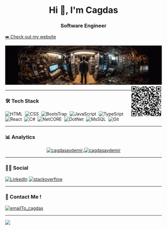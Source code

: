 <h1 align="center">Hi 👋, I'm Cagdas</h1>
<h3 align="center">Software Engineer</h3>

<p><a target="_blank" href="https://www.cagdasaydemir.com">➡️ Check out my website</a></p>

<div> 
<div align="center" > 
<img alt="header" src="https://github.com/cagdasaydemir/cagdasaydemir/blob/main/img/cagdas_An_artistic_image_of_a_person_standing_in_front_of_a_wal_96b0e9de-60f3-4d02-8557-ce8d6490d713.png" />
</div>
<img align="right" height="100px" src="https://github.com/cagdasaydemir/cagdasAydemir/blob/main/cagdas-lin-qr.jpg" alt="cagdasaydemir linkedinQR">
</div>

<hr class="dotted">

### 🛠 Tech Stack
![HTML](https://img.shields.io/badge/-HTML-05122A?style=for-the-badge&logo=HTML5&logoColor=E34F26)&nbsp;
![CSS](https://img.shields.io/badge/-CSS-05122A?style=for-the-badge&logo=CSS3&logoColor=239120)&nbsp;
![BootsTrap](https://img.shields.io/badge/-Bootstrap-05122A?style=for-the-badge&logo=bootstrap)&nbsp;
![JavaScript](https://img.shields.io/badge/-JAVASCRIPT-05122A?style=for-the-badge&logo=javascript)&nbsp;
![TypeSript](https://img.shields.io/badge/-TYPESCRIPT-05122A?style=for-the-badge&logo=typescript)&nbsp;
![React](https://img.shields.io/badge/-REACT-05122A?style=for-the-badge&logo=react)&nbsp;
![C#](https://img.shields.io/badge/-CSHARP-05122A?style=for-the-badge&logo=csharp)&nbsp;
![NetCORE](https://img.shields.io/badge/-.NetCore-05122A?style=for-the-badge&logo=dotnet)&nbsp;
![DotNet](https://img.shields.io/badge/-MVC,WEBAPI-05122A?style=for-the-badge&logo=dotnet)&nbsp;
![MsSQL](https://img.shields.io/badge/-MSSQL-05122A?style=for-the-badge&logo=microsoftsqlserver)&nbsp;
![Git](https://img.shields.io/badge/-Git-05122A?style=for-the-badge&logo=git)&nbsp;



<hr class="dotted">

### 📊 Analytics
<p align="center">
<a href="https://github.com/cagdasaydemir">
  <img height="150" align="center" src="https://github-readme-stats.vercel.app/api?username=cagdasaydemir&show_icons=true&locale=en&&theme=tokyonight&include_all_commits=true&count_private=true" alt="cagdasaydemir"/>
  <img height="150" align="center" src="https://github-readme-stats.vercel.app/api/top-langs?username=cagdasaydemir&show_icons=true&locale=en&layout=compact&langs_count=7&theme=tokyonight" alt="cagdasaydemir"/>
</a>
</p>

<hr class="dotted">

### 🤝🏻 Social
<a href="https://www.linkedin.com/in/cagdasaydemir/" target="blank"><img align="center" src="https://img.shields.io/badge/LinkedIn-0077B5?style=for-the-badge&logo=linkedin&logoColor=white" alt="LinkedIn" /></a>
<a href="https://stackoverflow.com/users/19403181/cjsv0" target="blank"><img align="center" src="https://img.shields.io/badge/Stack_Overflow-FE7A16?style=for-the-badge&logo=stack-overflow&logoColor=white" alt="stackoverflow" /></a>

<hr class="dotted">

### 📩 Contact Me ! 

<a href="mailto:ac.cagdasaydemir@gmail.com" target="blank"><img align="center" src="https://img.shields.io/badge/Gmail-D14836?style=for-the-badge&logo=gmail&logoColor=white" alt="emailTo_cagdas" /></a>

<hr class="dotted">

![](https://komarev.com/ghpvc/?username=cagdasaydemir&style=for-the-badge)
